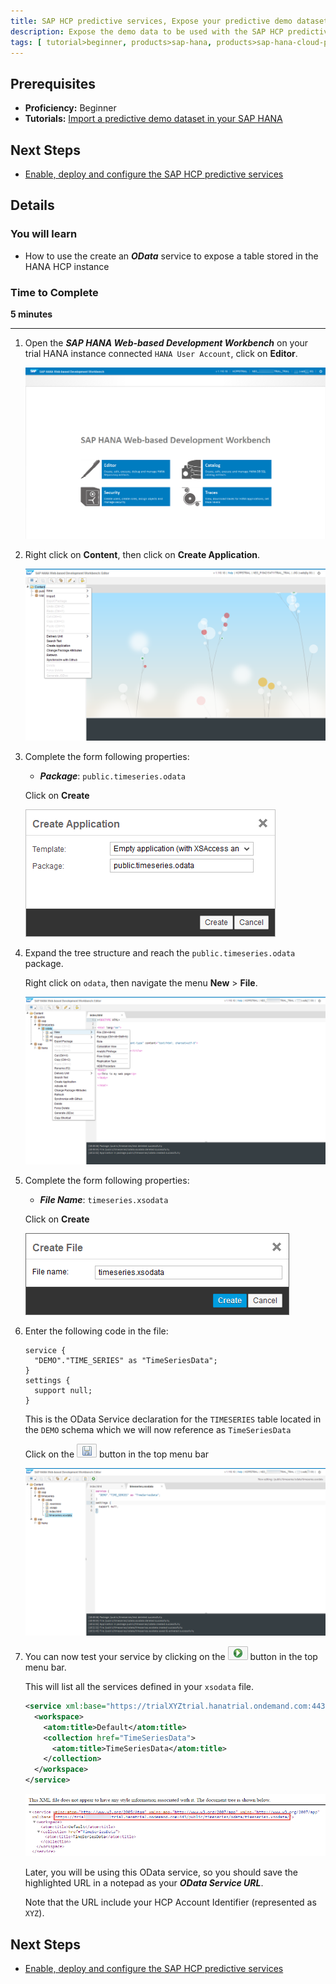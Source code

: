 ```yaml
---
title: SAP HCP predictive services, Expose your predictive demo dataset as an OData service
description: Expose the demo data to be used with the SAP HCP predictive services as an OData services
tags: [ tutorial>beginner, products>sap-hana, products>sap-hana-cloud-platform, topic>odata ]
---
```


## Prerequisites
  - **Proficiency:** Beginner
  - **Tutorials:** [Import a predictive demo dataset in your SAP HANA](http://go.sap.com/developer/tutorials/hcpps-hana-dataset-import.html)

## Next Steps
  - [Enable, deploy and configure the SAP HCP predictive services](http://go.sap.com/developer/tutorials/hcpps-ps-configure.html)

## Details
### You will learn
  - How to use the create an ***OData*** service to expose a table stored in the HANA HCP instance

### Time to Complete
  **5 minutes**

---

1. Open the ***SAP HANA Web-based Development Workbench*** on your trial HANA instance connected `HANA User Account`, click on **Editor**.

    ![SAP HANA Web-based Development Workbench](1.png)

1. Right click on **Content**, then click on **Create Application**.

    ![SAP HANA Web-based Development Workbench](2-1.png)

1. Complete the form following properties:

    - ***Package***: `public.timeseries.odata`

    Click on **Create**

    ![New Application](5.png)

1. Expand the tree structure and reach the `public.timeseries.odata` package.

    Right click on `odata`, then navigate the menu **New** > **File**.

    ![SAP HANA Web-based Development Workbench](6.png)

1. Complete the form following properties:

    - ***File Name***: `timeseries.xsodata`

    Click on **Create**

    ![New Package](7.png)

1. Enter the following code in the file:

    ```
    service {
      "DEMO"."TIME_SERIES" as "TimeSeriesData";
    }
    settings {
      support null;
    }
    ```

    This is the OData Service declaration for the `TIMESERIES` table located in the `DEMO` schema which we will now reference as `TimeSeriesData`

    Click on the ![save](0-save.png) button in the top menu bar

    ![XS OData](8.png)

1. You can now test your service by clicking on the ![run](0-run.png) button in the top menu bar.

    This will list all the services defined in your `xsodata` file.

    ```xml
    <service xml:base="https://trialXYZtrial.hanatrial.ondemand.com:443/public/timeseries/odata/timeseries.xsodata/">
      <workspace>
        <atom:title>Default</atom:title>
        <collection href="TimeSeriesData">
          <atom:title>TimeSeriesData</atom:title>
        </collection>
      </workspace>
    </service>
    ```

    ![OData Service List](9.png)

    Later, you will be using this OData service, so you should save the highlighted URL in a notepad as your ***OData Service URL***.

    Note that the URL include your HCP Account Identifier (represented as `XYZ`).

## Next Steps
  - [Enable, deploy and configure the SAP HCP predictive services](http://go.sap.com/developer/tutorials/hcpps-ps-configure.html)
